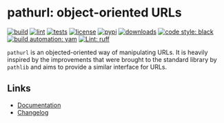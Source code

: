 # pathurl: object-oriented URLs

[![build][build_badge]][build_url]
[![lint][lint_badge]][lint_url]
[![tests][test_badge]][test_url]
[![license][licence_badge]][licence_url]
[![pypi][pypi_badge]][pypi_url]
[![downloads][pepy_badge]][pepy_url]
[![code style: black][black_badge]][black_url]
[![build automation: yam][yam_badge]][yam_url]
[![Lint: ruff][ruff_badge]][ruff_url]

`pathurl` is an objected-oriented way of manipulating URLs. It is heavily inspired by
the improvements that were brought to the standard library by `pathlib` and aims to provide
a similar interface for URLs.

## Links

-   [Documentation]
-   [Changelog]

[build_badge]: https://github.com/spapanik/pathurl/actions/workflows/build.yml/badge.svg
[build_url]: https://github.com/spapanik/pathurl/actions/workflows/build.yml
[lint_badge]: https://github.com/spapanik/pathurl/actions/workflows/lint.yml/badge.svg
[lint_url]: https://github.com/spapanik/pathurl/actions/workflows/lint.yml
[test_badge]: https://github.com/spapanik/pathurl/actions/workflows/tests.yml/badge.svg
[test_url]: https://github.com/spapanik/pathurl/actions/workflows/tests.yml
[licence_badge]: https://img.shields.io/pypi/l/pathurl
[licence_url]: https://pathurl.readthedocs.io/en/stable/LICENSE/
[pypi_badge]: https://img.shields.io/pypi/v/pathurl
[pypi_url]: https://pypi.org/project/pathurl
[pepy_badge]: https://pepy.tech/badge/pathurl
[pepy_url]: https://pepy.tech/project/pathurl
[black_badge]: https://img.shields.io/badge/code%20style-black-000000.svg
[black_url]: https://github.com/psf/black
[yam_badge]: https://img.shields.io/badge/build%20automation-yamk-success
[yam_url]: https://github.com/spapanik/yamk
[ruff_badge]: https://img.shields.io/endpoint?url=https://raw.githubusercontent.com/charliermarsh/ruff/main/assets/badge/v1.json
[ruff_url]: https://github.com/charliermarsh/ruff
[Documentation]: https://pathurl.readthedocs.io/en/stable/
[Changelog]: https://pathurl.readthedocs.io/en/stable/CHANGELOG/
